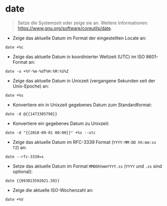 # date

> Setze die Systemzeit oder zeige sie an.
> Weitere Informationen: <https://www.gnu.org/software/coreutils/date>.

- Zeige das aktuelle Datum im Format der eingestellten Locale an:

`date +%c`

- Zeige das aktuelle Datum in koordinierter Weltzeit (UTC) im ISO 8601-Format an:

`date -u +%Y-%m-%dT%H:%M:%S%Z`

- Zeige das aktuelle Datum in Unixzeit (vergangene Sekunden seit der Unix-Epoche) an:

`date +%s`

- Konvertiere ein in Unixzeit gegebenes Datum zum Standardformat:

`date -d @{{1473305798}}`

- Konvertiere ein gegebenes Datum zu Unixzeit:

`date -d "{{2018-09-01 00:00}}" +%s --utc`

- Zeige das aktuelle Datum im RFC-3339 Format (`YYYY-MM-DD hh:mm:ss TZ`) an:

`date --rfc-3339=s`

- Setze das aktuelle Datum im Format `MMDDhhmmYYYY.ss` (`YYYY` und `.ss` sind optional):

`date {{093023592021.59}}`

- Zeige die aktuelle ISO-Wochenzahl an:

`date +%V`
